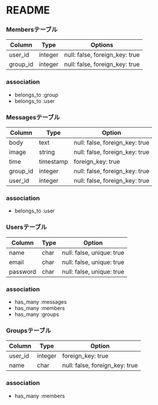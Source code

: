 # README

### Membersテーブル

|Column|Type|Options|
|------|----|-------|
|user_id|integer|null: false, foreign_key: true|
|group_id|integer|null: false, foreign_key: true|

### association
- belongs_to :group
- belongs_to :user




### Messagesテーブル

|Column|Type|Option|
|------|----|------|
|body|text|null: false, foreign_key: true|
|image|string|null: false, foreign_key: true|
|time|timestamp|foreign_key: true|
|group_id|integer|null: false, foreign_key: true|
|user_id|integer|null: false, foreign_key: true|

### association
- belongs_to :user



### Usersテーブル
|Column|Type|Option|
|------|----|------|
|name|char|null: false, unique: true|
|email|char|null: false, unique: true
|password|char|null: false, unique: true


### association
- has_many :messages
- has_many :members
- has_many :groups


### Groupsテーブル
|Column|Type|Option|
|------|----|------|
|user_id|integer|foreign_key: true
|name|char|null: false, foreign_key: true


### association
- has_many :members








